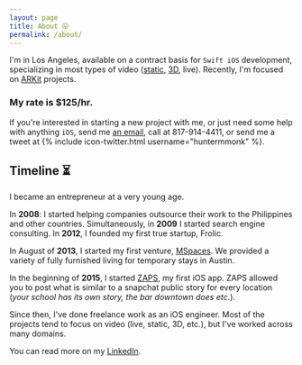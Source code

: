 ```yaml
---
layout: page
title: About 😛
permalink: /about/
---
```


I'm in Los Angeles, available on a contract basis for `Swift iOS` development, specializing in most types of video ([static](http://www.zapsapp.com), [3D](http://walk-in.theater), live). Recently, I'm focused on [ARKit](https://developer.apple.com/arkit/) projects.

### My rate is $125/hr.

If you're interested in starting a new project with me, or just need some help with anything `iOS`, send me [an email](mailto:hunter.monk@gmail.com), call at 817-914-4411, or send me a tweet at {% include icon-twitter.html username="huntermmonk" %}.


Timeline ⏳
---

I became an entrepreneur at a very young age.

In **2008**: I started helping companies outsource their work to the Philippines and other countries. Simultaneously, in **2009** I started search engine consulting. In **2012**, I founded my first true startup, Frolic.

In August of **2013**, I started my first venture, [MSpaces](www.M-Spaces.com). We provided a variety of fully furnished living for temporary stays in Austin.

In the beginning of **2015**, I started [ZAPS](www.zapsapp.com), my first iOS app. ZAPS allowed you to post what is similar to a snapchat public story for every location (_your school has its own story, the bar downtown does etc._).

Since then, I've done freelance work as an iOS engineer. Most of the projects tend to focus on video (live, static, 3D, etc.), but I've worked across many domains.

You can read more on my [LinkedIn](https://www.linkedin.com/in/hunter-monk-066b3428).
